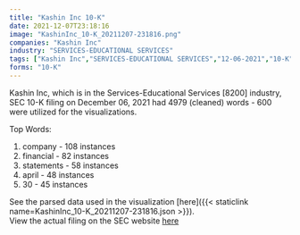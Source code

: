 ```yaml
---
title: "Kashin Inc 10-K"
date: 2021-12-07T23:18:16
image: "KashinInc_10-K_20211207-231816.png"
companies: "Kashin Inc"
industry: "SERVICES-EDUCATIONAL SERVICES"
tags: ["Kashin Inc","SERVICES-EDUCATIONAL SERVICES","12-06-2021","10-K"]
forms: "10-K"
---
```

Kashin Inc, which is in the Services-Educational Services [8200] industry, SEC 10-K filing on December 06, 2021 had 4979 (cleaned) words - 600 were utilized for the visualizations.

Top Words:
1. company - 108 instances
2. financial - 82 instances
3. statements - 58 instances
4. april - 48 instances
5. 30 - 45 instances


See the parsed data used in the visualization [here]({{< staticlink name=KashinInc_10-K_20211207-231816.json >}}).  
View the actual filing on the SEC website [here](https://www.sec.gov/Archives/edgar/data/1467845/0001683168-21-006119.txt)
